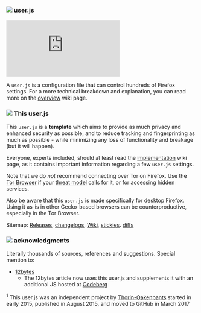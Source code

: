 ### ![][b] user.js

![GitHub](https://img.shields.io/github/license/ghacksuserjs/ghacks-user.js?color=%23D2AA1E)

A `user.js` is a configuration file that can control hundreds of Firefox settings. For a more technical breakdown and explanation, you can read more on the [overview](https://github.com/ghacksuserjs/ghacks-user.js/wiki/1.1-Overview) wiki page.

### ![][b] This user.js
This `user.js` is a **template** which aims to provide as much privacy and enhanced security as possible, and to reduce tracking and fingerprinting as much as possible - while minimizing any loss of functionality and breakage (but it will happen).

Everyone, experts included, should at least read the [implementation](https://github.com/ghacksuserjs/ghacks-user.js/wiki/1.3-Implementation) wiki page, as it contains important information regarding a few `user.js` settings.

Note that we do *not* recommend connecting over Tor on Firefox. Use the [Tor Browser](https://www.torproject.org/projects/torbrowser.html.en) if your [threat model](https://www.torproject.org/about/torusers.html.en) calls for it, or for accessing hidden services. 

Also be aware that this `user.js` is made specifically for desktop Firefox. Using it as-is in other Gecko-based browsers can be counterproductive, especially in the Tor Browser.

Sitemap: [Releases](https://github.com/ghacksuserjs/ghacks-user.js/releases), [changelogs](https://github.com/ghacksuserjs/ghacks-user.js/issues?utf8=%E2%9C%93&q=is%3Aissue+label%3Achangelog), [Wiki](https://github.com/ghacksuserjs/ghacks-user.js/wiki), [stickies](https://github.com/ghacksuserjs/ghacks-user.js/issues?q=is%3Aissue+is%3Aopen+label%3A%22sticky+topic%22). [diffs](https://github.com/ghacksuserjs/ghacks-user.js/issues?q=is%3Aissue+label%3Adiffs)

### ![][b] acknowledgments
Literally thousands of sources, references and suggestions. Special mention to:

* [12bytes](https://12bytes.org/articles/tech/firefox/firefoxgecko-configuration-guide-for-privacy-and-performance-buffs)
   * The 12bytes article now uses this user.js and supplements it with an additional JS hosted at [Codeberg](https://codeberg.org/12bytes.org/Firefox-user.js-supplement)

<sup>1</sup> This user.js was an independent project by [Thorin-Oakenpants](https://github.com/Thorin-Oakenpants) started in early 2015, published in August 2015, and moved to GitHub in March 2017

[b]: /wikipiki/bullet01.png
